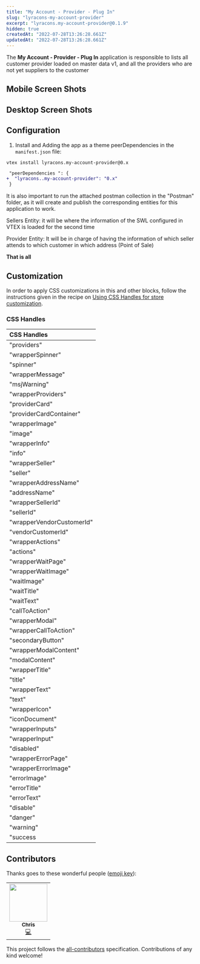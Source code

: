 ```yaml
---
title: "My Account - Provider - Plug In"
slug: "lyracons-my-account-provider"
excerpt: "lyracons.my-account-provider@0.1.9"
hidden: true
createdAt: "2022-07-28T13:26:28.661Z"
updatedAt: "2022-07-28T13:26:28.661Z"
---
```

The **My Account - Provider - Plug In** application is responsible to lists all customer provider loaded on master data v1, and all the providers who are not yet suppliers to the customer

## Mobile Screen Shots

## Desktop Screen Shots

## Configuration

1. Install and Adding the app as a theme peerDependencies in the `manifest.json` file:

`vtex install lyracons.my-account-provider@0.x`

```diff
 "peerDependencies ": {
+  "lyracons..my-account-provider": "0.x"
 }
```

It is also important to run the attached postman collection in the "Postman" folder, as it will create and publish the corresponding entities for this application to work.

Sellers Entity: it will be where the information of the SWL configured in VTEX is loaded for the second time

Provider Entity: It will be in charge of having the information of which seller attends to which customer in which address (Point of Sale)


**That is all**

## Customization

In order to apply CSS customizations in this and other blocks, follow the instructions given in the recipe on [Using CSS Handles for store customization](https://vtex.io/docs/recipes/style/using-css-handles-for-store-customization).

### CSS Handles

|       CSS Handles           |
|         :----               |
|   "providers"               |
|   "wrapperSpinner"          |
|   "spinner"                 |
|   "wrapperMessage"          |
|   "msjWarning"              |
|   "wrapperProviders"        |
|   "providerCard"            |
|   "providerCardContainer"   |
|   "wrapperImage"            |
|   "image"                   |
|   "wrapperInfo"             |
|   "info"                    |
|   "wrapperSeller"           |
|   "seller"                  |
|   "wrapperAddressName"      |
|   "addressName"             |
|   "wrapperSellerId"         |
|   "sellerId"                |
|   "wrapperVendorCustomerId" |
|   "vendorCustomerId"        |
|   "wrapperActions"          |
|   "actions"                 |
|   "wrapperWaitPage"         |
|   "wrapperWaitImage"        |
|   "waitImage"               |
|   "waitTitle"               |
|   "waitText"                |
|   "callToAction"            |
|   "wrapperModal"            |
|   "wrapperCallToAction"     |
|   "secondaryButton"         |
|   "wrapperModalContent"     |
|   "modalContent"            |
|   "wrapperTitle"            |
|   "title"                   |
|   "wrapperText"             |
|   "text"                    |
|   "wrapperIcon"             |
|   "iconDocument"            |
|   "wrapperInputs"           |
|   "wrapperInput"            |
|   "disabled"                |
|   "wrapperErrorPage"        |
|   "wrapperErrorImage"       |
|   "errorImage"              |
|   "errorTitle"              |
|   "errorText"               |
|   "disable"                 |
|   "danger"                  |
|   "warning"                 |
|   "success                  |


<!-- DOCS-IGNORE:start -->

## Contributors

Thanks goes to these wonderful people ([emoji key](https://allcontributors.org/docs/en/emoji-key)):

<!-- ALL-CONTRIBUTORS-LIST:START - Do not remove or modify this section -->
<!-- prettier-ignore-start -->
<!-- markdownlint-disable -->
<table>
  <tr>
    <td align="center"><a href="https://github.com/chrisar45"><img src="https://avatars3.githubusercontent.com/u/19915537?v=4" width="100px;" alt=""/><br /><sub><b>Chris</b></sub></a><br /><a href="#" title="Code">💻</a></td>
  </tr>
</table>

<!-- markdownlint-enable -->
<!-- prettier-ignore-end -->

<!-- ALL-CONTRIBUTORS-LIST:END -->

This project follows the [all-contributors](https://github.com/all-contributors/all-contributors) specification. Contributions of any kind welcome!

<!-- DOCS-IGNORE:end -->